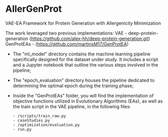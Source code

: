 # AllerGenProt
VAE-EA Framework for Protein Generation with Allergenicity Minimization

The work leveraged two previous implementations:
VAE - deep-protein-generation (https://github.com/alex-hh/deep-protein-generation.git)
GenProtEAs - (https://github.com/martinsM17/GenProtEA)


- The "ml_model" directory contains the machine learning pipeline specifically designed for the dataset under study. It includes a script and a Jupyter notebook that outline the various steps involved in the pipeline;

- The "epoch_evaluation" directory houses the pipeline dedicated to determining the optimal epoch during the training phase;

- Inside the "GenProtEAs" folder, you will find the implementation of objective functions utilized in Evolutionary Algorithms (EAs), as well as the train script in the VAE pipeline, in the following files:
  
      - /scripts/train_raw.py
      - caseStudies.py
      - /optimization/evaluation.py
      - run.py
  

